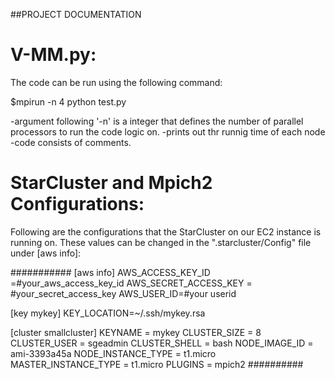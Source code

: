 ##PROJECT DOCUMENTATION


# V-MM.py:
The code can be run using the following command:


$mpirun -n 4 python test.py

-argument following '-n' is a integer that defines the number of parallel processors to run the code logic on.
-prints out thr runnig time of each node
-code consists of comments.


# StarCluster and Mpich2 Configurations:
Following are the configurations that the StarCluster on our EC2 instance is running on. These values can be changed in the ".starcluster/Config" file under [aws info]:

###########
[aws info]
AWS_ACCESS_KEY_ID =#your_aws_access_key_id
AWS_SECRET_ACCESS_KEY = #your_secret_access_key
AWS_USER_ID=#your userid

[key mykey]
KEY_LOCATION=~/.ssh/mykey.rsa

[cluster smallcluster]
KEYNAME = mykey
CLUSTER_SIZE = 8
CLUSTER_USER = sgeadmin
CLUSTER_SHELL = bash
NODE_IMAGE_ID = ami-3393a45a
NODE_INSTANCE_TYPE = t1.micro
MASTER_INSTANCE_TYPE = t1.micro
PLUGINS = mpich2
##########








